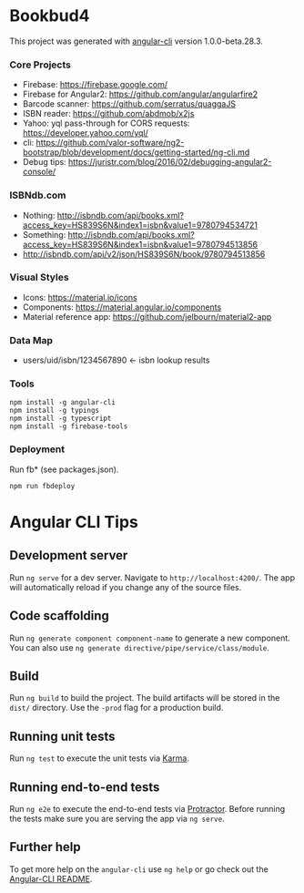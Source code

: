 # Bookbud4

This project was generated with [angular-cli](https://github.com/angular/angular-cli) version 1.0.0-beta.28.3.

### Core Projects
- Firebase: https://firebase.google.com/
- Firebase for Angular2: https://github.com/angular/angularfire2
- Barcode scanner: https://github.com/serratus/quaggaJS
- ISBN reader: https://github.com/abdmob/x2js
- Yahoo: yql pass-through for CORS requests: https://developer.yahoo.com/yql/
- cli: https://github.com/valor-software/ng2-bootstrap/blob/development/docs/getting-started/ng-cli.md
- Debug tips: https://juristr.com/blog/2016/02/debugging-angular2-console/

### ISBNdb.com
- Nothing: http://isbndb.com/api/books.xml?access_key=HS839S6N&index1=isbn&value1=9780794534721
- Something: http://isbndb.com/api/books.xml?access_key=HS839S6N&index1=isbn&value1=9780794513856
- http://isbndb.com/api/v2/json/HS839S6N/book/9780794513856 

### Visual Styles
- Icons: https://material.io/icons
- Components: https://material.angular.io/components
- Material reference app: https://github.com/jelbourn/material2-app

### Data Map

- users/uid/isbn/1234567890 <- isbn lookup results

### Tools

    npm install -g angular-cli
    npm install -g typings
    npm install -g typescript
    npm install -g firebase-tools

### Deployment
Run fb* (see packages.json).

    npm run fbdeploy

# Angular CLI Tips

## Development server
Run `ng serve` for a dev server. Navigate to `http://localhost:4200/`. The app will automatically reload if you change any of the source files.

## Code scaffolding

Run `ng generate component component-name` to generate a new component. You can also use `ng generate directive/pipe/service/class/module`.

## Build

Run `ng build` to build the project. The build artifacts will be stored in the `dist/` directory. Use the `-prod` flag for a production build.

## Running unit tests

Run `ng test` to execute the unit tests via [Karma](https://karma-runner.github.io).

## Running end-to-end tests

Run `ng e2e` to execute the end-to-end tests via [Protractor](http://www.protractortest.org/).
Before running the tests make sure you are serving the app via `ng serve`.

## Further help

To get more help on the `angular-cli` use `ng help` or go check out the [Angular-CLI README](https://github.com/angular/angular-cli/blob/master/README.md).

